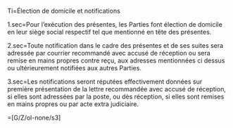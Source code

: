 Ti=Élection de domicile et notifications

1.sec=Pour l’exécution des présentes, les Parties font élection de domicile en leur siège social respectif tel que mentionné en tête des présentes.

2.sec=Toute notification dans le cadre des présentes et de ses suites sera adressée par courrier recommandé avec accusé de réception ou sera remise en mains propres contre reçu, aux adresses mentionnées ci dessus ou ultérieurement notifiées aux autres Parties.

3.sec=Les notifications seront réputées effectivement données sur première présentation de la lettre recommandée avec accusé de réception, si elles sont adressées par la poste, ou dès réception, si elles sont remises en mains propres ou par acte extra judiciaire.

=[G/Z/ol-none/s3]
